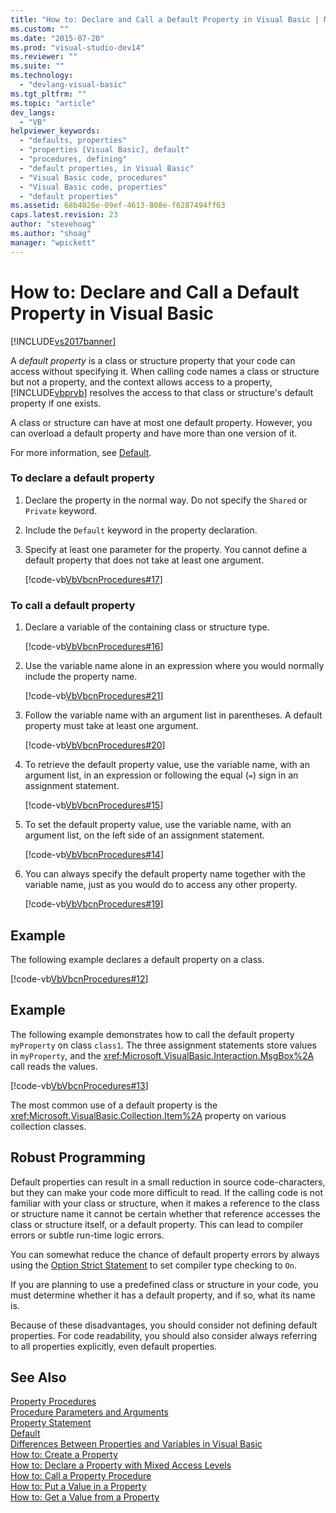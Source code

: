 ```yaml
---
title: "How to: Declare and Call a Default Property in Visual Basic | Microsoft Docs"
ms.custom: ""
ms.date: "2015-07-20"
ms.prod: "visual-studio-dev14"
ms.reviewer: ""
ms.suite: ""
ms.technology: 
  - "devlang-visual-basic"
ms.tgt_pltfrm: ""
ms.topic: "article"
dev_langs: 
  - "VB"
helpviewer_keywords: 
  - "defaults, properties"
  - "properties [Visual Basic], default"
  - "procedures, defining"
  - "default properties, in Visual Basic"
  - "Visual Basic code, procedures"
  - "Visual Basic code, properties"
  - "default properties"
ms.assetid: 68b4026e-09ef-4613-808e-f6287494ff63
caps.latest.revision: 23
author: "stevehoag"
ms.author: "shoag"
manager: "wpickett"
---
```

# How to: Declare and Call a Default Property in Visual Basic
[!INCLUDE[vs2017banner](../../../../includes/vs2017banner.md)]

A *default property* is a class or structure property that your code can access without specifying it. When calling code names a class or structure but not a property, and the context allows access to a property, [!INCLUDE[vbprvb](../../../../includes/vbprvb-md.md)] resolves the access to that class or structure's default property if one exists.  
  
 A class or structure can have at most one default property. However, you can overload a default property and have more than one version of it.  
  
 For more information, see [Default](../../../../visual-basic/language-reference/modifiers/default.md).  
  
### To declare a default property  
  
1.  Declare the property in the normal way. Do not specify the `Shared` or `Private` keyword.  
  
2.  Include the `Default` keyword in the property declaration.  
  
3.  Specify at least one parameter for the property. You cannot define a default property that does not take at least one argument.  
  
     [!code-vb[VbVbcnProcedures#17](../../../../samples/snippets/visualbasic/VS_Snippets_VBCSharp/VbVbcnProcedures/VB/Class1.vb#17)]  
  
### To call a default property  
  
1.  Declare a variable of the containing class or structure type.  
  
     [!code-vb[VbVbcnProcedures#16](../../../../samples/snippets/visualbasic/VS_Snippets_VBCSharp/VbVbcnProcedures/VB/Class1.vb#16)]  
  
2.  Use the variable name alone in an expression where you would normally include the property name.  
  
     [!code-vb[VbVbcnProcedures#21](../../../../samples/snippets/visualbasic/VS_Snippets_VBCSharp/VbVbcnProcedures/VB/Class1.vb#21)]  
  
3.  Follow the variable name with an argument list in parentheses. A default property must take at least one argument.  
  
     [!code-vb[VbVbcnProcedures#20](../../../../samples/snippets/visualbasic/VS_Snippets_VBCSharp/VbVbcnProcedures/VB/Class1.vb#20)]  
  
4.  To retrieve the default property value, use the variable name, with an argument list, in an expression or following the equal (`=`) sign in an assignment statement.  
  
     [!code-vb[VbVbcnProcedures#15](../../../../samples/snippets/visualbasic/VS_Snippets_VBCSharp/VbVbcnProcedures/VB/Class1.vb#15)]  
  
5.  To set the default property value, use the variable name, with an argument list, on the left side of an assignment statement.  
  
     [!code-vb[VbVbcnProcedures#14](../../../../samples/snippets/visualbasic/VS_Snippets_VBCSharp/VbVbcnProcedures/VB/Class1.vb#14)]  
  
6.  You can always specify the default property name together with the variable name, just as you would do to access any other property.  
  
     [!code-vb[VbVbcnProcedures#19](../../../../samples/snippets/visualbasic/VS_Snippets_VBCSharp/VbVbcnProcedures/VB/Class1.vb#19)]  
  
## Example  
 The following example declares a default property on a class.  
  
 [!code-vb[VbVbcnProcedures#12](../../../../samples/snippets/visualbasic/VS_Snippets_VBCSharp/VbVbcnProcedures/VB/Class1.vb#12)]  
  
## Example  
 The following example demonstrates how to call the default property `myProperty` on class `class1`. The three assignment statements store values in `myProperty`, and the <xref:Microsoft.VisualBasic.Interaction.MsgBox%2A> call reads the values.  
  
 [!code-vb[VbVbcnProcedures#13](../../../../samples/snippets/visualbasic/VS_Snippets_VBCSharp/VbVbcnProcedures/VB/Class1.vb#13)]  
  
 The most common use of a default property is the <xref:Microsoft.VisualBasic.Collection.Item%2A> property on various collection classes.  
  
## Robust Programming  
 Default properties can result in a small reduction in source code-characters, but they can make your code more difficult to read. If the calling code is not familiar with your class or structure, when it makes a reference to the class or structure name it cannot be certain whether that reference accesses the class or structure itself, or a default property. This can lead to compiler errors or subtle run-time logic errors.  
  
 You can somewhat reduce the chance of default property errors by always using the [Option Strict Statement](../../../../visual-basic/language-reference/statements/option-strict-statement.md) to set compiler type checking to `On`.  
  
 If you are planning to use a predefined class or structure in your code, you must determine whether it has a default property, and if so, what its name is.  
  
 Because of these disadvantages, you should consider not defining default properties. For code readability, you should also consider always referring to all properties explicitly, even default properties.  
  
## See Also  
 [Property Procedures](../../../../visual-basic/programming-guide/language-features/procedures/property-procedures.md)   
 [Procedure Parameters and Arguments](../../../../visual-basic/programming-guide/language-features/procedures/procedure-parameters-and-arguments.md)   
 [Property Statement](../../../../visual-basic/language-reference/statements/property-statement.md)   
 [Default](../../../../visual-basic/language-reference/modifiers/default.md)   
 [Differences Between Properties and Variables in Visual Basic](../../../../visual-basic/programming-guide/language-features/procedures/differences-between-properties-and-variables.md)   
 [How to: Create a Property](../../../../visual-basic/programming-guide/language-features/procedures/how-to-create-a-property.md)   
 [How to: Declare a Property with Mixed Access Levels](../../../../visual-basic/programming-guide/language-features/procedures/how-to-declare-a-property-with-mixed-access-levels.md)   
 [How to: Call a Property Procedure](../../../../visual-basic/programming-guide/language-features/procedures/how-to-call-a-property-procedure.md)   
 [How to: Put a Value in a Property](../../../../visual-basic/programming-guide/language-features/procedures/how-to-put-a-value-in-a-property.md)   
 [How to: Get a Value from a Property](../../../../visual-basic/programming-guide/language-features/procedures/how-to-get-a-value-from-a-property.md)